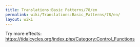 ```yaml
---
title: Translations:Basic Patterns/78/en
permalink: wiki/Translations:Basic_Patterns/78/en/
layout: wiki
---
```


Try more effects:
<https://tidalcycles.org/index.php/Category:Control_Functions>
